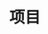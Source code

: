 ---
layout: projects
title: 项目

projects:
- title : Beller
  # version : 1.0
  url: /projects/beller
  languages : Win32 Assembly
  description: Beller is a winsock Application written in Win32 Assembly which plays a sound bell on a remote computer on a LAN. The aim is to wake up the person sitting there. The lists of connected hosts can be configured by the user.
  markdownify: 
  
- title : Error
  # version : 1.0
  url: /projects/error
  languages : Win32 C/C++
  description: The program shows the error description corresponding to error number using FormatMessage API.
  
---